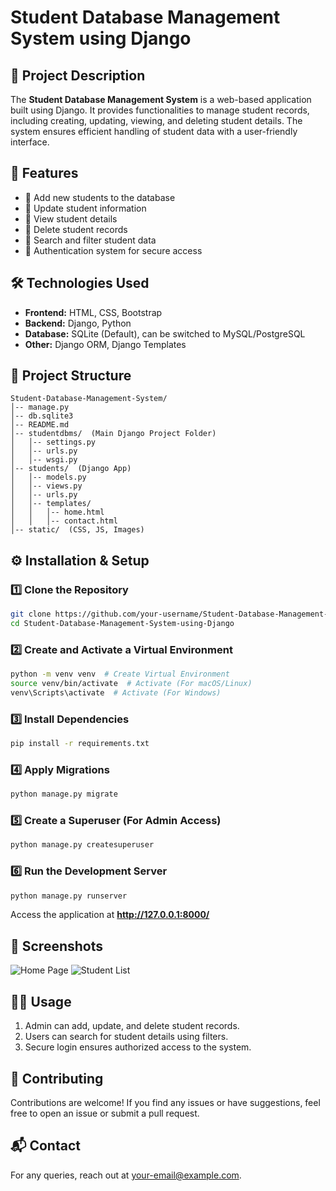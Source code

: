 # Student Database Management System using Django

## 📌 Project Description
The **Student Database Management System** is a web-based application built using Django. It provides functionalities to manage student records, including creating, updating, viewing, and deleting student details. The system ensures efficient handling of student data with a user-friendly interface.

## 🚀 Features
- 🔹 Add new students to the database
- 🔹 Update student information
- 🔹 View student details
- 🔹 Delete student records
- 🔹 Search and filter student data
- 🔹 Authentication system for secure access

## 🛠️ Technologies Used
- **Frontend:** HTML, CSS, Bootstrap
- **Backend:** Django, Python
- **Database:** SQLite (Default), can be switched to MySQL/PostgreSQL
- **Other:** Django ORM, Django Templates

## 📂 Project Structure
```
Student-Database-Management-System/
│-- manage.py
│-- db.sqlite3
│-- README.md
│-- studentdbms/  (Main Django Project Folder)
│   │-- settings.py
│   │-- urls.py
│   │-- wsgi.py
│-- students/  (Django App)
│   │-- models.py
│   │-- views.py
│   │-- urls.py
│   │-- templates/
│   │   │-- home.html
│   │   │-- contact.html
│-- static/  (CSS, JS, Images)
```

## ⚙️ Installation & Setup
### 1️⃣ Clone the Repository
```bash
git clone https://github.com/your-username/Student-Database-Management-System-using-Django.git
cd Student-Database-Management-System-using-Django
```

### 2️⃣ Create and Activate a Virtual Environment
```bash
python -m venv venv  # Create Virtual Environment
source venv/bin/activate  # Activate (For macOS/Linux)
venv\Scripts\activate  # Activate (For Windows)
```

### 3️⃣ Install Dependencies
```bash
pip install -r requirements.txt
```

### 4️⃣ Apply Migrations
```bash
python manage.py migrate
```

### 5️⃣ Create a Superuser (For Admin Access)
```bash
python manage.py createsuperuser
```

### 6️⃣ Run the Development Server
```bash
python manage.py runserver
```
Access the application at **http://127.0.0.1:8000/**

## 📸 Screenshots
![Home Page](screenshots/home.png)
![Student List](screenshots/students_list.png)

## 👨‍💻 Usage
1. Admin can add, update, and delete student records.
2. Users can search for student details using filters.
3. Secure login ensures authorized access to the system.

## 🤝 Contributing
Contributions are welcome! If you find any issues or have suggestions, feel free to open an issue or submit a pull request.

## 📬 Contact
For any queries, reach out at [your-email@example.com](mailto:your-email@example.com).

